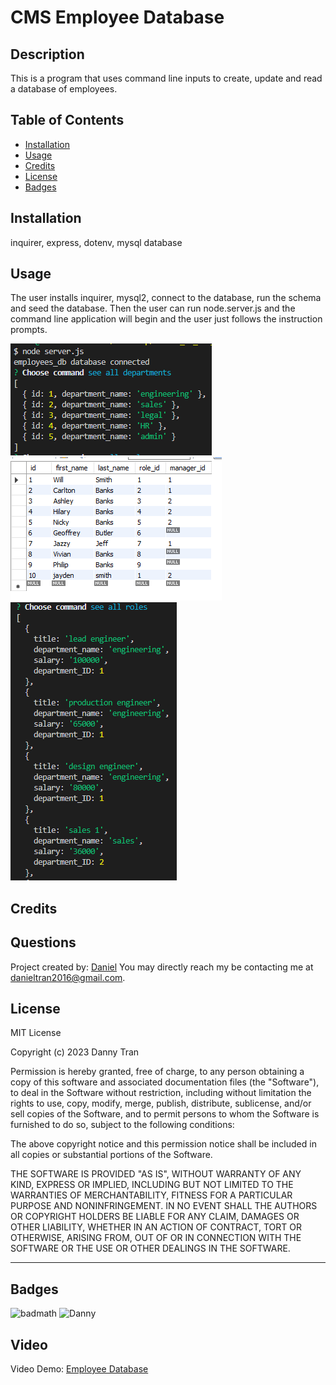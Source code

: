

#  **CMS Employee Database**

## Description
    
This is a program that uses command line inputs to create, update and read a database of employees. 
    
## Table of Contents 
    
- [Installation](#install)
- [Usage](#usage)
- [Credits](#credits)
- [License](#license)
- [Badges](#badges)
    
## Installation
  
inquirer, express, dotenv, mysql database 
    
## Usage
    
The user installs inquirer, mysql2, connect to the database, run the schema and seed the database. Then the user can run node.server.js and the command line application will begin and the user just follows the instruction prompts. 
    
    
![Screenshots](./assets/images/dept.PNG)
![Screenshots](./assets/images/employees.PNG)
![Screenshots](./assets/images/roles.PNG)
       
    
## Credits
    


## Questions

Project created by: [Daniel](https://github.com/danieltran2016)
You may directly reach my be contacting me at danieltran2016@gmail.com.

    
## License

MIT License
   
Copyright (c) 2023 Danny Tran
    
Permission is hereby granted, free of charge, to any person obtaining a copy
of this software and associated documentation files (the "Software"), to deal
in the Software without restriction, including without limitation the rights
to use, copy, modify, merge, publish, distribute, sublicense, and/or sell
copies of the Software, and to permit persons to whom the Software is
furnished to do so, subject to the following conditions:
    
The above copyright notice and this permission notice shall be included in all
copies or substantial portions of the Software.
    
THE SOFTWARE IS PROVIDED "AS IS", WITHOUT WARRANTY OF ANY KIND, EXPRESS OR
IMPLIED, INCLUDING BUT NOT LIMITED TO THE WARRANTIES OF MERCHANTABILITY,
FITNESS FOR A PARTICULAR PURPOSE AND NONINFRINGEMENT. IN NO EVENT SHALL THE
AUTHORS OR COPYRIGHT HOLDERS BE LIABLE FOR ANY CLAIM, DAMAGES OR OTHER
LIABILITY, WHETHER IN AN ACTION OF CONTRACT, TORT OR OTHERWISE, ARISING FROM,
OUT OF OR IN CONNECTION WITH THE SOFTWARE OR THE USE OR OTHER DEALINGS IN THE
SOFTWARE.
    
---
    
## Badges
 
![badmath](https://img.shields.io/github/languages/top/lernantino/badmath)
![Danny](https://img.shields.io/badge/Danny-myREADME-brightgreen)
    
## Video

Video Demo:
[Employee Database](https://drive.google.com/file/d/1vMw7wXDoq3XiDos22styBs3cjV3e1UoB/view?usp=sharing)

